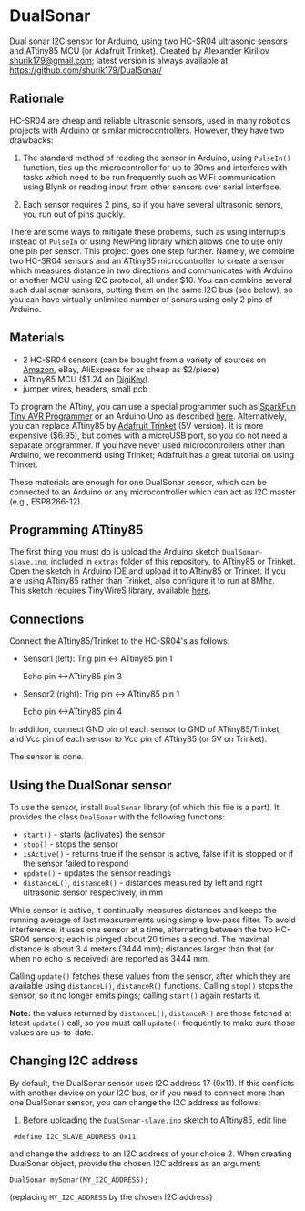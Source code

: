 # DualSonar
Dual sonar I2C sensor for Arduino, using two HC-SR04 ultrasonic sensors and ATtiny85 MCU (or Adafruit Trinket).
Created by Alexander Kirillov <shurik179@gmail.com>; latest version is always available at https://github.com/shurik179/DualSonar/
## Rationale
HC-SR04 are cheap and reliable ultrasonic sensors, used in many robotics projects with Arduino or similar microcontrollers. However, they have two drawbacks:

 1. The standard method of reading the sensor in Arduino, using `PulseIn()` function, ties up the microcontroller for up to 30ms and interferes with tasks which need to be run frequently such as WiFi communication using Blynk or reading input from other sensors over serial interface.

 2. Each sensor requires 2 pins, so if you have several ultrasonic senors, you run out of pins quickly.

There are some ways to mitigate these probems, such as using interrupts instead of `PulseIn` or using NewPing library which allows one to use only one pin per sensor. This project goes one step further. Namely, we combine two HC-SR04 sensors and an ATtiny85 microcontroller to create a sensor which measures distance in two directions and communicates with Arduino or another MCU using I2C protocol, all under $10. 
You can combine several such dual sonar sensors, putting them on the same I2C bus (see below), so you can have virtually unlimited number of sonars using only 2 pins of Arduino.
## Materials
- 2 HC-SR04 sensors (can be bought from a variety of sources on [Amazon](https://www.amazon.com/s/ref=nb_sb_noss_2?url=search-alias%3Daps&field-keywords=hc-sr04), eBay, AliExpress for as cheap as $2/piece)
- ATtiny85 MCU ($1.24 on [DigiKey](https://www.digikey.com/product-detail/en/microchip-technology/ATTINY85-20PU/ATTINY85-20PU-ND/735469)). 
- jumper wires, headers, small pcb

To program the ATtiny, you can use a special programmer such as [SparkFun Tiny AVR Programmer](https://www.sparkfun.com/products/11801) or an Arduino Uno as described [here](https://www.hackster.io/arjun/programming-attiny85-with-arduino-uno-afb829). Alternatively, you can replace ATtiny85 by [Adafruit Trinket](https://www.adafruit.com/product/1501) (5V version). It is more expensive ($6.95), but comes with a microUSB port, so you do not need a separate programmer. If you have never used microcontrollers other than Arduino, we recommend using Trinket; Adafruit has a great tutorial on using Trinket.

These materials are enough for one DualSonar sensor, which can be connected to an Arduino or any microcontroller which can act as I2C master (e.g., ESP8266-12).

## Programming ATtiny85
The first thing you must do is upload the Arduino sketch `DualSonar-slave.ino`, included in `extras` folder of this repository, to ATtiny85 or Trinket. Open the sketch in Arduino IDE and upload it to ATtiny85 or Trinket. If you are using ATtiny85 rather than Trinket, also configure it to run at 8Mhz.  
  This sketch requires TinyWireS library, available [here](https://github.com/rambo/TinyWire).

## Connections
Connect the ATtiny85/Trinket to the HC-SR04's as follows:
- Sensor1 (left): Trig pin <-> ATtiny85 pin 1

    Echo pin <->ATtiny85 pin 3
- Sensor2 (right): Trig pin <-> ATtiny85 pin 1
    
    Echo pin <->ATtiny85 pin 4
    
In addition, connect GND pin of each sensor to GND of ATtiny85/Trinket, and Vcc pin of each sensor to Vcc pin of ATtiny85 (or 5V on Trinket). 

The sensor is done.

## Using the DualSonar sensor
To use the sensor, install `DualSonar` library (of which this file is a part). It provides the class `DualSonar` with the following functions:

 - `start()` - starts (activates) the sensor 
 - `stop()` - stops the sensor
 - `isActive()` - returns true if the sensor is active, false if it is stopped or if the sensor failed to respond
 - `update()` - updates the sensor readings
 - `distanceL()`, `distanceR()` - distances measured by left and right ultrasonic sensor respectively, in mm
 
 While sensor is active, it continually measures distances and keeps the running average of last measurements using simple low-pass filter. To avoid interference, it uses one sensor at a time, alternating between the two HC-SR04 sensors; each is pinged about 20 times a second. The maximal distance is about 3.4 meters (3444 mm); distances larger than that (or when  no  echo is received) are reported as 3444 mm. 
 
 Calling `update()` fetches these values from the sensor, after which they are available using `distanceL()`, `distanceR()` functions. Calling `stop()` stops the sensor, so it no longer emits pings; calling `start()` again restarts it.
 
 **Note:** the values returned by `distanceL()`, `distanceR()` are those fetched at latest `update()` call, so you must call `update()` frequently to make sure those values are up-to-date.  

## Changing I2C address
By default, the DualSonar sensor uses I2C address 17 (0x11). If this conflicts with another device on your I2C bus, or if you need to connect more than one DualSonar sensor, you can change the I2C address as follows:
 1. Before uploading the `DualSonar-slave.ino` sketch to ATtiny85, edit line 
```
 #define I2C_SLAVE_ADDRESS 0x11 
 ```
 and change the address to an I2C address of your choice
 2. When creating DualSonar object, provide the chosen I2C address as an argument:
 
 ```
 DualSonar mySonar(MY_I2C_ADDRESS);
 ```

(replacing `MY_I2C_ADDRESS` by the chosen I2C address)
